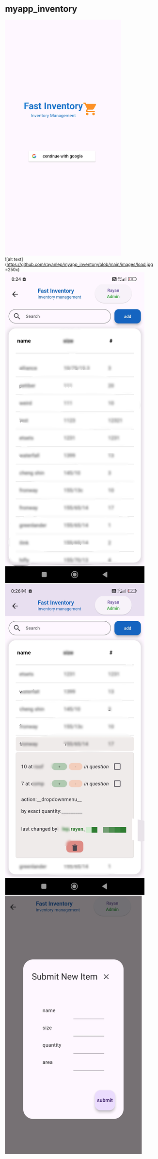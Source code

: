 # myapp_inventory
![alt text](https://github.com/rayanlep/myapp_inventory/blob/main/images/entry_img.png)<br>
![alt text](https://github.com/rayanlep/myapp_inventory/blob/main/images/load.jpg =250x)<br>
![alt text](https://github.com/rayanlep/myapp_inventory/blob/main/images/list.jpg)<br>
![alt text](https://github.com/rayanlep/myapp_inventory/blob/main/images/gesture.jpg)<br>
![alt text](https://github.com/rayanlep/myapp_inventory/blob/main/images/submit_img.png)<br>
